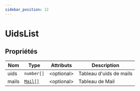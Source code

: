 ```yaml
---
sidebar_position: 12
---
```


# UidsList

## Propriétés

| Nom | Type | Attributs | Description |
| --- | --- | --- | --- |
| uids | `number[]` | &lt;optional&gt; | Tableau d'uids de mails |
| mails | [`Mail[]`](/docs/documentation/mail) | &lt;optional&gt; | Tableau de Mail |